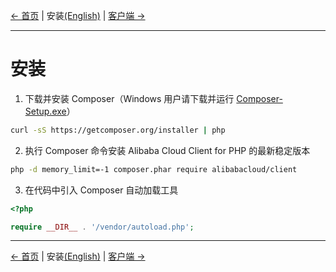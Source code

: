 [← 首页](../README-CN.md) | 安装[(English)](1-Installation-EN.md) | [客户端 →](2-Client-CN.md)
***

# 安装
1. 下载并安装 Composer（Windows 用户请下载并运行 [Composer-Setup.exe](https://getcomposer.org/Composer-Setup.exe)）
```bash
curl -sS https://getcomposer.org/installer | php
```

2. 执行 Composer 命令安装 Alibaba Cloud Client for PHP 的最新稳定版本
```bash
php -d memory_limit=-1 composer.phar require alibabacloud/client
```

3. 在代码中引入 Composer 自动加载工具
```php
<?php

require __DIR__ . '/vendor/autoload.php'; 
```

***
[← 首页](../README-CN.md) | 安装[(English)](1-Installation-EN.md) | [客户端 →](2-Client-CN.md)
